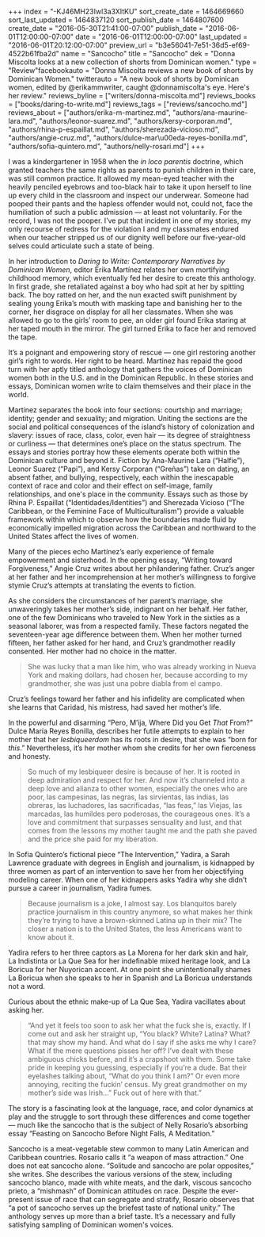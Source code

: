 +++
index = "-KJ46MH23Iwl3a3XItKU"
sort_create_date = 1464669660
sort_last_updated = 1464837120
sort_publish_date = 1464807600
create_date = "2016-05-30T21:41:00-07:00"
publish_date = "2016-06-01T12:00:00-07:00"
date = "2016-06-01T12:00:00-07:00"
last_updated = "2016-06-01T20:12:00-07:00"
preview_url = "b3e56041-7e51-36d5-ef69-4522b61fba2d"
name = "Sancocho"
title = "Sancocho"
dek = "Donna Miscolta looks at a new collection of shorts from Dominican women."
type = "Review"facebookauto = "Donna Miscolta reviews a new book of shorts by Dominican Women."
twitterauto = "A new book of shorts by Dominican women, edited by @erikammwriter, caught @donnamiscolta's eye. Here's her review."
reviews_byline = ["writers/donna-miscolta.md"]
reviews_books = ["books/daring-to-write.md"]
reviews_tags = ["reviews/sancocho.md"]
reviews_about = ["authors/erika-m-martinez.md", "authors/ana-maurine-lara.md", "authors/leonor-suarez.md", "authors/kersy-corporan.md", "authors/rhina-p-espaillat.md", "authors/sherezada-vicioso.md", "authors/angie-cruz.md", "authors/dulce-mar\u00eda-reyes-bonilla.md", "authors/sofia-quintero.md", "authors/nelly-rosari.md"]
+++

I was a kindergartener in 1958 when the _in loco parentis_ doctrine, which granted teachers the same rights as parents to punish children in their care, was still common practice. It allowed my mean-eyed teacher with the heavily penciled eyebrows and too-black hair to take it upon herself to line up every child in the classroom and inspect our underwear. Someone had pooped their pants and the hapless offender would not, could not, face the humiliation of such a public admission &mdash; at least not voluntarily. For the record, I was not the pooper. I’ve put that incident in one of my stories, my only recourse of redress for the violation I and my classmates endured when our teacher stripped us of our dignity well before our five-year-old selves could articulate such a state of being. 

In her introduction to _Daring to Write: Contemporary Narratives by_ _Dominican_ _Women_, editor Erika Martínez relates her own mortifying childhood memory, which eventually fed her desire to create this anthology. In first grade, she retaliated against a boy who had spit at her by spitting back. The boy ratted on her, and the nun exacted swift punishment by sealing young Erika’s mouth with masking tape and banishing her to the corner, her disgrace on display for all her classmates. When she was allowed to go to the girls’ room to pee, an older girl found Erika staring at her taped mouth in the mirror. The girl turned Erika to face her and removed the tape. 

It’s a poignant and empowering story of rescue &mdash; one girl restoring another girl’s right to words. Her right to be heard. Martínez has repaid the good turn with her aptly titled anthology that gathers the voices of Dominican women both in the U.S. and in the Dominican Republic. In these stories and essays, Dominican women write to claim themselves and their place in the world.

Martínez separates the book into four sections: courtship and marriage; identity; gender and sexuality; and migration. Uniting the sections are the social and political consequences of the island’s history of colonization and slavery: issues of race, class, color, even hair &mdash; its degree of straightness or curliness &mdash; that determines one’s place on the status spectrum. The essays and stories portray how these elements operate both within the Dominican culture and beyond it. Fiction by Ana-Maurine Lara (“Halfie”), Leonor Suarez (“Papi”), and Kersy Corporan (“Greñas”) take on dating, an absent father, and bullying, respectively, each within the inescapable context of race and color and their effect on self-image, family relationships, and one's place in the community. Essays such as those by Rhina P. Espaillat (“Identidades/Identities”) and Sherezada Vicioso (“The Caribbean, or the Feminine Face of Multiculturalism”) provide a valuable framework within which to observe how the boundaries made fluid by economically impelled migration across the Caribbean and northward to the United States affect the lives of women.

Many of the pieces echo Martínez’s early experience of female empowerment and sisterhood. In the opening essay, “Writing toward Forgiveness,” Angie Cruz writes about her philandering father. Cruz’s anger at her father and her incomprehension at her mother’s willingness to forgive stymie Cruz’s attempts at translating the events to fiction. 

As she considers the circumstances of her parent’s marriage, she unwaveringly takes her mother’s side, indignant on her behalf. Her father, one of the few Dominicans who traveled to New York in the sixties as a seasonal laborer, was from a respected family. These factors negated the seventeen-year age difference between them. When her mother turned fifteen, her father asked for her hand, and Cruz’s grandmother readily consented. Her mother had no choice in the matter.

<blockquote>
	She was lucky that a man like him, who was already working in Nueva York and making dollars, had chosen her, because according to my grandmother, she was just una pobre diabla from el campo.
</blockquote>

Cruz’s feelings toward her father and his infidelity are complicated when she learns that Caridad, his mistress, had saved her mother’s life. 

In the powerful and disarming “Pero, M’ija, Where Did you Get _That_ From?” Dulce María Reyes Bonilla, describes her futile attempts to explain to her mother that her _lesbiqueerdom_ has its roots in desire, that she was “born for _this_.” Nevertheless, it’s her mother whom she credits for her own fierceness and honesty.

<blockquote>
	So much of my lesbiqueer desire is because of her. It is rooted in deep admiration and respect for her. And now it’s channeled into a deep love and alianza to other women, especially the ones who are poor, las campesinas, las negras, las sirvientas, las indias, las obreras, las luchadores, las sacrificadas, “las feas,” las Viejas, las marcadas, las humildes pero poderosas, the courageous ones. It’s a love and commitment that surpasses sensuality and lust, and that comes from the lessons my mother taught me and the path she paved and the price she paid for my liberation.
</blockquote>

In Sofia Quintero’s fictional piece “The Intervention,” Yadira, a Sarah Lawrence graduate with degrees in English and journalism, is kidnapped by three women as part of an intervention to save her from her objectifying modeling career. When one of her kidnappers asks Yadira why she didn’t pursue a career in journalism, Yadira fumes. 

<blockquote>
	Because journalism is a joke, I almost say. Los blanquitos barely practice journalism in this country anymore, so what makes her think they’re trying to have a brown-skinned Latina up in their mix? The closer a nation is to the United States, the less Americans want to know about it.
</blockquote>

Yadira refers to her three captors as La Morena for her dark skin and hair, La Indistinta or La Que Sea for her indefinable mixed heritage look, and La Boricua for her Nuyorican accent. At one point she unintentionally shames La Boricua when she speaks to her in Spanish and La Boricua understands not a word. 

Curious about the ethnic make-up of La Que Sea, Yadira vacillates about asking her.

<blockquote>
“And yet it feels too soon to ask her what the fuck she is, exactly. If I come out and ask her straight up, “You black? White? Latina? What? that may show my hand. And what do I say if she asks me why I care? What if the mere questions pisses her off? I’ve dealt with these ambiguous chicks before, and it’s a crapshoot with them. Some take pride in keeping you guessing, especially if you’re a dude. Bat their eyelashes talking about, “What do you think I am?” Or even more annoying, reciting the fuckin’ census. My great grandmother on my mother’s side was Irish…” Fuck out of here with that.”
</blockquote>

The story is a fascinating look at the language, race, and color dynamics at play and the struggle to sort through these differences and come together &mdash; much like the sancocho that is the subject of Nelly Rosario’s absorbing essay “Feasting on Sancocho Before Night Falls, A Meditation.”  

Sancocho is a meat-vegetable stew common to many Latin American and Caribbean countries. Rosario calls it “a weapon of mass attraction.” One does not eat sancocho alone. “Solitude and sancocho are polar opposites,” she writes. She describes the various versions of the stew, including sancocho blanco, made with white meats, and the dark, viscous sancocho prieto, a “mishmash” of Dominican attitudes on race. Despite the ever-present issue of race that can segregate and stratify, Rosario observes that “a pot of sancocho serves up the briefest taste of national unity.” The anthology serves up more than a brief taste. It’s a necessary and fully satisfying sampling of Dominican women's voices.